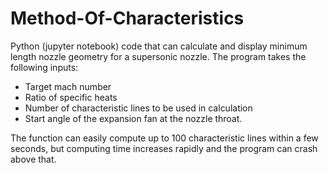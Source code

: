 # Method-Of-Characteristics
Python (jupyter notebook) code that can calculate and display minimum length nozzle geometry for a supersonic nozzle. The program takes the following inputs:
  - Target mach number
  - Ratio of specific heats
  - Number of characteristic lines to be used in calculation
  - Start angle of the expansion fan at the nozzle throat.

The function can easily compute up to 100 characteristic lines within a few seconds, but computing time increases rapidly and the program can crash above that.
